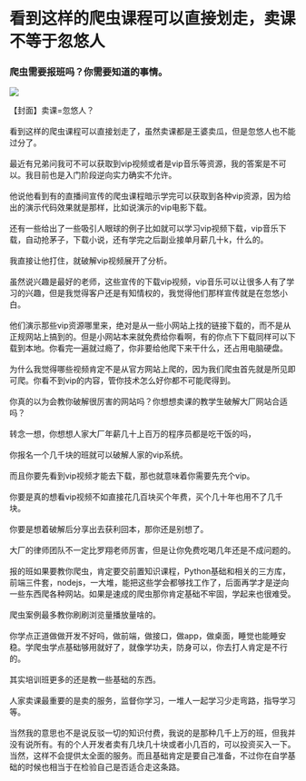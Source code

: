 # 看到这样的爬虫课程可以直接划走，卖课不等于忽悠人

<a name="WvyfX"></a>

### 爬虫需要报班吗？你需要知道的事情。
![](https://img-blog.csdnimg.cn/direct/5bb191df8eea4208a9daca2124551244.jpeg)

【封面】卖课=忽悠人？<br /><br />看到这样的爬虫课程可以直接划走了，虽然卖课都是王婆卖瓜，但是忽悠人也不能过分了。<br /><br />最近有兄弟问我可不可以获取到vip视频或者是vip音乐等资源，我的答案是不可以。我目前也是入门阶段逆向实力确实不允许。<br /><br />他说他看到有的直播间宣传的爬虫课程暗示学完可以获取到各种vip资源，因为给出的演示代码效果就是那样，比如说演示的vip电影下载。<br /><br />还有一些给出了一些吸引人眼球的例子比如就可以学习vip视频下载，vip音乐下载，自动抢茅子，下载小说，还有学完之后副业接单月薪几十k，什么的。<br /><br />我直接让他打住，就破解vip视频展开了分析。<br /><br />虽然说兴趣是最好的老师，这些宣传的下载vip视频，vip音乐可以让很多人有了学习的兴趣，但是我觉得客户还是有知情权的，我觉得他们那样宣传就是在忽悠小白。<br /><br />他们演示那些vip资源哪里来，绝对是从一些小网站上找的链接下载的，而不是从正规网站上搞到的。但是小网站本来就免费给你看啊，有的你点下下载同样可以下载到本地。你看完一遍就过瘾了，你非要给他爬下来干什么，还占用电脑硬盘。<br /><br />为什么我觉得哪些视频肯定不是从官方网站上爬的，因为我们爬虫首先就是所见即可爬。你看不到vip的内容，管你技术怎么好你都不可能爬得到。<br /><br />你真的以为会教你破解很厉害的网站吗？你想想卖课的教学生破解大厂网站合适吗？<br /><br />转念一想，你想想人家大厂年薪几十上百万的程序员都是吃干饭的吗，<br /><br />你报名一个几千块的班就可以破解人家的vip系统。<br /><br />而且你要先看到vip视频才能去下载，那也就意味着你需要先充个vip。<br /><br />你要是真的想看vip视频不如直接花几百块买个年费，买个几十年也用不了几千块。<br /><br />你要是想着破解后分享出去获利回本，那你还是别想了。<br /><br />大厂的律师团队不一定比罗翔老师厉害，但是让你免费吃喝几年还是不成问题的。<br /><br />报的班如果要教你爬虫，肯定要交前置知识课程，Python基础和相关的三方库，前端三件套，nodejs，一大堆，能把这些学会都够找工作了，后面再学才是逆向一些东西爬各种网站。如果是速成的爬虫那你肯定基础不牢固，学起来也很难受。<br /><br />爬虫案例最多教你刷刷浏览量播放量啥的。<br /><br />你学点正道做做开发不好吗，做前端，做接口，做app，做桌面，睡觉也能睡安稳。学爬虫学点基础够用就好了，就像学功夫，防身可以，你去打人肯定是不行的。<br /><br />其实培训班更多的还是教一些基础的东西。<br /><br />人家卖课最重要的是卖的服务，监督你学习，一堆人一起学习少走弯路，指导学习等。<br /><br />当然我的意思也不是说反驳一切的知识付费，我说的是那种几千上万的班，但我并没有说所有。有的个人开发者卖有几块几十块或者小几百的，可以投资买入一下。当然，这样不会提供太全面的服务。而且基础肯定是要自己准备，不过你在自学基础的时候也相当于在检验自己是否适合走这条路。